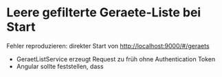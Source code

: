 Leere gefilterte Geraete-Liste bei Start
========================================

Fehler reproduzieren:
direkter Start von <http://localhost:9000/#/geraets>

- GeraetListService erzeugt Request zu früh ohne Authentication Token
- Angular sollte feststellen, dass 
